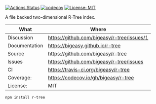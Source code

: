 [![Actions Status](https://github.com/bigeasy/r-tree/workflows/Node%20CI/badge.svg)](https://github.com/bigeasy/r-tree/actions)
[![codecov](https://codecov.io/gh/bigeasy/r-tree/branch/master/graph/badge.svg)](https://codecov.io/gh/bigeasy/r-tree)
[![License: MIT](https://img.shields.io/badge/License-MIT-yellow.svg)](https://opensource.org/licenses/MIT)

A file backed two-dimensional R-Tree index.

| What          | Where                                         |
| --- | --- |
| Discussion    | https://github.com/bigeasy/r-tree/issues/1    |
| Documentation | https://bigeasy.github.io/r-tree              |
| Source        | https://github.com/bigeasy/r-tree             |
| Issues        | https://github.com/bigeasy/r-tree/issues      |
| CI            | https://travis-ci.org/bigeasy/r-tree          |
| Coverage:     | https://codecov.io/gh/bigeasy/r-tree          |
| License:      | MIT                                           |


```
npm install r-tree
```
